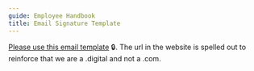 ```yaml
---
guide: Employee Handbook
title: Email Signature Template
---
```


[Please use this email template](https://docs.google.com/document/d/1RaK-lQacImYNa-fyfDrY5iIvU5X7gSm1bq0ilfa1tBI/edit?usp=sharing) 🔒. The url in the website is spelled out to reinforce that we are a .digital and not a .com.